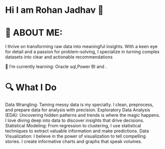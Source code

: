 # Hi I am Rohan Jadhav 🚀

# 💫 ABOUT ME:
I thrive on transforming raw data into meaningful insights. With a keen eye for detail and a passion for problem-solving, I specialize in turning complex datasets into clear and actionable recommendations

🌱 I’m currently learning:
Oracle sql,Power BI and .
# 🔍 What I Do
Data Wrangling: Taming messy data is my specialty. I clean, preprocess, and prepare data for analysis with precision.
Exploratory Data Analysis (EDA): Uncovering hidden patterns and trends is where the magic happens. I love diving deep into data to discover insights that drive decisions.
Statistical Modeling: From regression to clustering, I use statistical techniques to extract valuable information and make predictions.
Data Visualization: I believe in the power of visualization to tell compelling stories. I create informative charts and graphs that speak volumes.
